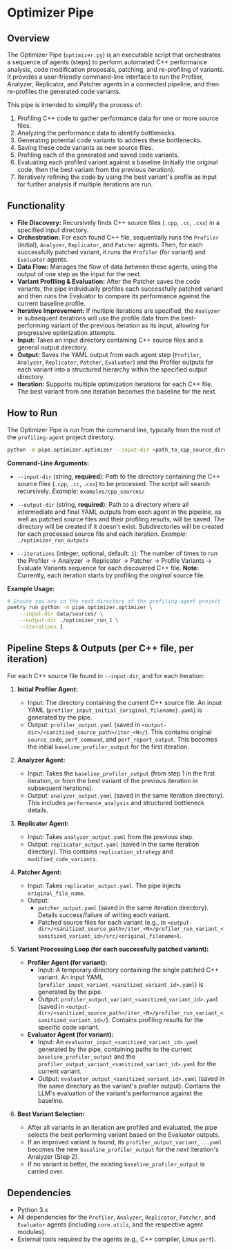 # Optimizer Pipe

## Overview

The Optimizer Pipe (`optimizer.py`) is an executable script that orchestrates a sequence of agents (steps) to perform automated C++ performance analysis, code modification proposals, patching, and re-profiling of variants. It provides a user-friendly command-line interface to run the Profiler, Analyzer, Replicator, and Patcher agents in a connected pipeline, and then re-profiles the generated code variants.

This pipe is intended to simplify the process of:
1.  Profiling C++ code to gather performance data for one or more source files.
2.  Analyzing the performance data to identify bottlenecks.
3.  Generating potential code variants to address these bottlenecks.
4.  Saving these code variants as new source files.
5.  Profiling each of the generated and saved code variants.
6.  Evaluating each profiled variant against a baseline (initially the original code, then the best variant from the previous iteration).
7.  Iteratively refining the code by using the best variant's profile as input for further analysis if multiple iterations are run.

## Functionality

-   **File Discovery:** Recursively finds C++ source files (`.cpp`, `.cc`, `.cxx`) in a specified input directory.
-   **Orchestration:** For each found C++ file, sequentially runs the `Profiler` (initial), `Analyzer`, `Replicator`, and `Patcher` agents. Then, for each successfully patched variant, it runs the `Profiler` (for variant) and `Evaluator` agents.
-   **Data Flow:** Manages the flow of data between these agents, using the output of one step as the input for the next.
-   **Variant Profiling & Evaluation:** After the Patcher saves the code variants, the pipe individually profiles each successfully patched variant and then runs the Evaluator to compare its performance against the current baseline profile.
-   **Iterative Improvement:** If multiple iterations are specified, the `Analyzer` in subsequent iterations will use the profile data from the best-performing variant of the previous iteration as its input, allowing for progressive optimization attempts.
-   **Input:** Takes an input directory containing C++ source files and a general output directory.
-   **Output:** Saves the YAML output from each agent step (`Profiler`, `Analyzer`, `Replicator`, `Patcher`, `Evaluator`) and the Profiler outputs for each variant into a structured hierarchy within the specified output directory.
-   **Iteration:** Supports multiple optimization iterations for each C++ file. The best variant from one iteration becomes the baseline for the next.

## How to Run

The Optimizer Pipe is run from the command line, typically from the root of the `profiling-agent` project directory.

```bash
python -m pipe.optimizer.optimizer --input-dir <path_to_cpp_source_directory> --output-dir <path_to_output_directory>
```

**Command-Line Arguments:**

-   `--input-dir` (string, **required**):
    Path to the directory containing the C++ source files (`.cpp`, `.cc`, `.cxx`) to be processed. The script will search recursively.
    *Example:* `examples/cpp_sources/`

-   `--output-dir` (string, **required**):
    Path to a directory where all intermediate and final YAML outputs from each agent in the pipeline, as well as patched source files and their profiling results, will be saved. The directory will be created if it doesn't exist. Subdirectories will be created for each processed source file and each iteration.
    *Example:* `./optimizer_run_outputs`

-   `--iterations` (integer, optional, default: `1`):
    The number of times to run the Profiler -> Analyzer -> Replicator -> Patcher -> Profile Variants -> Evaluate Variants sequence for each discovered C++ file.
    **Note:** Currently, each iteration starts by profiling the *original* source file.

**Example Usage:**

```bash
# Ensure you are in the root directory of the profiling-agent project
poetry run python -m pipe.optimizer.optimizer \
    --input-dir data/sources/ \
    --output-dir ./optimizer_run_1 \
    --iterations 1
```

## Pipeline Steps & Outputs (per C++ file, per iteration)

For each C++ source file found in `--input-dir`, and for each iteration:

1.  **Initial Profiler Agent:**
    -   Input: The directory containing the current C++ source file. An input YAML (`profiler_input_initial_{original_filename}.yaml`) is generated by the pipe.
    -   Output: `profiler_output.yaml` (saved in `<output-dir>/<sanitized_source_path>/iter_<N>/`). This contains original `source_code`, `perf_command`, and `perf_report_output`. This becomes the initial `baseline_profiler_output` for the first iteration.

2.  **Analyzer Agent:**
    -   Input: Takes the `baseline_profiler_output` (from step 1 in the first iteration, or from the best variant of the previous iteration in subsequent iterations).
    -   Output: `analyzer_output.yaml` (saved in the same iteration directory). This includes `performance_analysis` and structured bottleneck details.

3.  **Replicator Agent:**
    -   Input: Takes `analyzer_output.yaml` from the previous step.
    -   Output: `replicator_output.yaml` (saved in the same iteration directory). This contains `replication_strategy` and `modified_code_variants`.

4.  **Patcher Agent:**
    -   Input: Takes `replicator_output.yaml`. The pipe injects `original_file_name`.
    -   Output: 
        -   `patcher_output.yaml` (saved in the same iteration directory). Details success/failure of writing each variant.
        -   Patched source files for each variant (e.g., in `<output-dir>/<sanitized_source_path>/iter_<N>/profiler_run_variant_<sanitized_variant_id>/src/<original_filename>`).

5.  **Variant Processing Loop (for each successfully patched variant):**
    -   **Profiler Agent (for variant):**
        -   Input: A temporary directory containing the single patched C++ variant. An input YAML (`profiler_input_variant_<sanitized_variant_id>.yaml`) is generated by the pipe.
        -   Output: `profiler_output_variant_<sanitized_variant_id>.yaml` (saved in `<output-dir>/<sanitized_source_path>/iter_<N>/profiler_run_variant_<sanitized_variant_id>/`). Contains profiling results for the specific code variant.
    -   **Evaluator Agent (for variant):**
        -   Input: An `evaluator_input_<sanitized_variant_id>.yaml` generated by the pipe, containing paths to the current `baseline_profiler_output` and the `profiler_output_variant_<sanitized_variant_id>.yaml` for the current variant.
        -   Output: `evaluator_output_<sanitized_variant_id>.yaml` (saved in the same directory as the variant's profiler output). Contains the LLM's evaluation of the variant's performance against the baseline.

6.  **Best Variant Selection:**
    - After all variants in an iteration are profiled and evaluated, the pipe selects the best performing variant based on the Evaluator outputs.
    - If an improved variant is found, its `profiler_output_variant_...yaml` becomes the new `baseline_profiler_output` for the *next* iteration's Analyzer (Step 2).
    - If no variant is better, the existing `baseline_profiler_output` is carried over.

## Dependencies

-   Python 3.x
-   All dependencies for the `Profiler`, `Analyzer`, `Replicator`, `Patcher`, and `Evaluator` agents (including `core.utils`, and the respective agent modules).
-   External tools required by the agents (e.g., C++ compiler, Linux `perf`). 